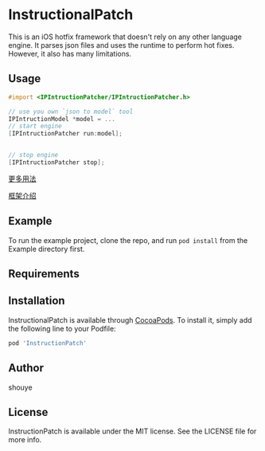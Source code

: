 # InstructionalPatch

This is an iOS hotfix framework that doesn't rely on any other language engine. It parses json files and uses the runtime to perform hot fixes. However, it also has many limitations.

## Usage

```objective-c
#import <IPIntructionPatcher/IPIntructionPatcher.h>

// use you own `json to model` tool
IPIntructionModel *model = ...
// start engine
[IPIntructionPatcher run:model];


// stop engine
[IPIntructionPatcher stop];
```

[更多用法](Usage_CN.md)

[框架介绍](http://blog.intmaxdev.com/2018/03/10/instructional-patch/)

## Example

To run the example project, clone the repo, and run `pod install` from the Example directory first.

## Requirements

## Installation

InstructionalPatch is available through [CocoaPods](http://cocoapods.org). To install
it, simply add the following line to your Podfile:

```ruby
pod 'InstructionPatch'
```

## Author

shouye

## License

InstructionPatch is available under the MIT license. See the LICENSE file for more info.